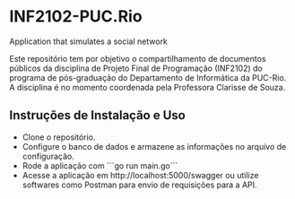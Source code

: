 # INF2102-PUC.Rio
Application that simulates a social network

Este repositório tem por objetivo o compartilhamento de documentos públicos da disciplina de Projeto Final de Programação (INF2102) do programa de pós-graduação do Departamento de Informática da PUC-Rio. A disciplina é no momento coordenada pela Professora Clarisse de Souza.

## Instruções de Instalação e Uso
- Clone o repositório.
- Configure o banco de dados e armazene as informações no arquivo de configuração.
- Rode a aplicação com ´´´go run main.go´´´
- Acesse a aplicação em http://localhost:5000/swagger ou utilize softwares como Postman para envio de requisições para a API.
